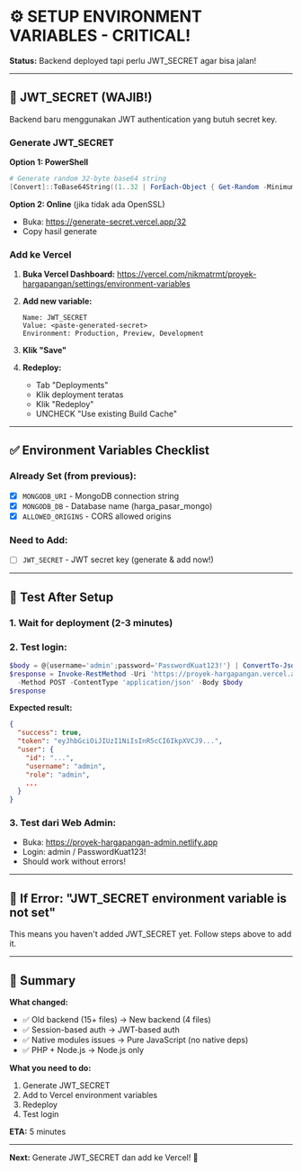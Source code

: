 # ⚙️ SETUP ENVIRONMENT VARIABLES - CRITICAL!

**Status:** Backend deployed tapi perlu JWT_SECRET agar bisa jalan!

---

## 🔐 JWT_SECRET (WAJIB!)

Backend baru menggunakan JWT authentication yang butuh secret key.

### Generate JWT_SECRET

**Option 1: PowerShell**
```powershell
# Generate random 32-byte base64 string
[Convert]::ToBase64String((1..32 | ForEach-Object { Get-Random -Minimum 0 -Maximum 256 }))
```

**Option 2: Online** (jika tidak ada OpenSSL)
- Buka: https://generate-secret.vercel.app/32
- Copy hasil generate

### Add ke Vercel

1. **Buka Vercel Dashboard:**
   https://vercel.com/nikmatrmt/proyek-hargapangan/settings/environment-variables

2. **Add new variable:**
   ```
   Name: JWT_SECRET
   Value: <paste-generated-secret>
   Environment: Production, Preview, Development
   ```

3. **Klik "Save"**

4. **Redeploy:**
   - Tab "Deployments"
   - Klik deployment teratas
   - Klik "Redeploy"
   - UNCHECK "Use existing Build Cache"

---

## ✅ Environment Variables Checklist

### Already Set (from previous):
- [x] `MONGODB_URI` - MongoDB connection string
- [x] `MONGODB_DB` - Database name (harga_pasar_mongo)
- [x] `ALLOWED_ORIGINS` - CORS allowed origins

### Need to Add:
- [ ] `JWT_SECRET` - JWT secret key (generate & add now!)

---

## 🧪 Test After Setup

### 1. Wait for deployment (2-3 minutes)

### 2. Test login:
```powershell
$body = @{username='admin';password='PasswordKuat123!'} | ConvertTo-Json
$response = Invoke-RestMethod -Uri 'https://proyek-hargapangan.vercel.app/auth/login' `
  -Method POST -ContentType 'application/json' -Body $body
$response
```

**Expected result:**
```json
{
  "success": true,
  "token": "eyJhbGciOiJIUzI1NiIsInR5cCI6IkpXVCJ9...",
  "user": {
    "id": "...",
    "username": "admin",
    "role": "admin",
    ...
  }
}
```

### 3. Test dari Web Admin:
- Buka: https://proyek-hargapangan-admin.netlify.app
- Login: admin / PasswordKuat123!
- Should work without errors!

---

## 🐛 If Error: "JWT_SECRET environment variable is not set"

This means you haven't added JWT_SECRET yet. Follow steps above to add it.

---

## 📝 Summary

**What changed:**
- ✅ Old backend (15+ files) → New backend (4 files)
- ✅ Session-based auth → JWT-based auth
- ✅ Native modules issues → Pure JavaScript (no native deps)
- ✅ PHP + Node.js → Node.js only

**What you need to do:**
1. Generate JWT_SECRET
2. Add to Vercel environment variables
3. Redeploy
4. Test login

**ETA:** 5 minutes

---

**Next:** Generate JWT_SECRET dan add ke Vercel! 🚀
